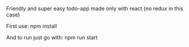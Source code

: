 Friendly and super easy todo-app made only with react (no redux in this case)

First use:
npm install

And to run just go with:
npm run start
